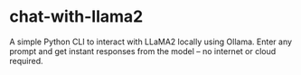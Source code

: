 # chat-with-llama2
A simple Python CLI to interact with LLaMA2 locally using Ollama. Enter any prompt and get instant responses from the model – no internet or cloud required.
